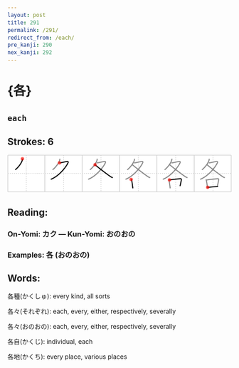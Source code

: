 ```yaml
---
layout: post
title: 291
permalink: /291/
redirect_from: /each/
pre_kanji: 290
nex_kanji: 292
---
```


# {各}

## `each`

## Strokes: 6

<div class="stroke"><img src="../images/E59084.png" /></div>

## Reading:

### On-Yomi: カク &mdash; Kun-Yomi: おのおの

### Examples: 各 (おのおの)

## Words:

各種(かくしゅ): every kind, all sorts

各々(それぞれ): each, every, either, respectively, severally

各々(おのおの): each, every, either, respectively, severally

各自(かくじ): individual, each

各地(かくち): every place, various places
